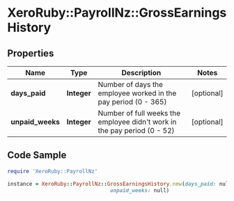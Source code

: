 # XeroRuby::PayrollNz::GrossEarningsHistory

## Properties

Name | Type | Description | Notes
------------ | ------------- | ------------- | -------------
**days_paid** | **Integer** | Number of days the employee worked in the pay period (0 - 365) | [optional] 
**unpaid_weeks** | **Integer** | Number of full weeks the employee didn&#39;t work in the pay period (0 - 52) | [optional] 

## Code Sample

```ruby
require 'XeroRuby::PayrollNz'

instance = XeroRuby::PayrollNz::GrossEarningsHistory.new(days_paid: null,
                                 unpaid_weeks: null)
```


